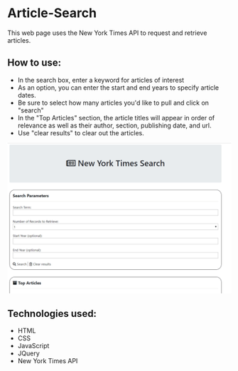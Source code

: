 # Article-Search

This web page uses the New York Times API to request and retrieve articles.

## How to use:

* In the search box, enter a keyword for articles of interest
* As an option, you can enter the start and end years to specify article dates.
* Be sure to select how many articles you'd like to pull and click on "search"
* In the "Top Articles" section, the article titles will appear in order of relevance as well as their author, section, publishing date, and url.
* Use "clear results" to clear out the articles.

![screenshot](screenshot.gif)


## Technologies used:

* HTML
* CSS
* JavaScript
* JQuery
* New York Times API
